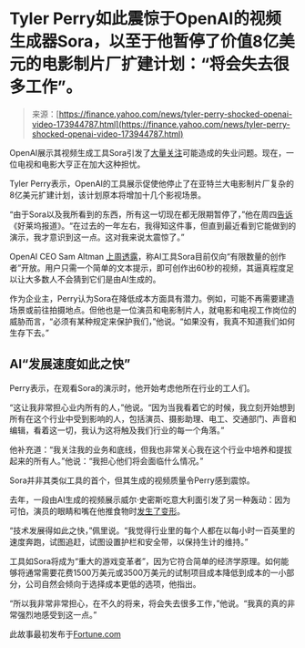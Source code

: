 <!--yml

category: 未分类

date: 2024-05-29 13:18:52

-->

# Tyler Perry如此震惊于OpenAI的视频生成器Sora，以至于他暂停了价值8亿美元的电影制片厂扩建计划：“将会失去很多工作”。

> 来源：[https://finance.yahoo.com/news/tyler-perry-shocked-openai-video-173944787.html](https://finance.yahoo.com/news/tyler-perry-shocked-openai-video-173944787.html)

OpenAI展示其视频生成工具Sora引发了[大量关注](https://killthedj.com/openai-releases-sora/)可能造成的失业问题。现在，一位电视和电影大亨正在加大这种担忧。

Tyler Perry表示，OpenAI的工具展示促使他停止了在亚特兰大电影制片厂复杂的8亿美元扩建计划，该计划原本将增加十几个影视场景。

“由于Sora以及我所看到的东西，所有这一切现在都无限期暂停了，”他在周四[告诉](https://www.hollywoodreporter.com/business/business-news/tyler-perry-ai-alarm-1235833276/)《好莱坞报道》。“在过去的一年左右，我得知这件事，但直到最近看到它能做到的演示，我才意识到这一点。这对我来说太震惊了。”

OpenAI CEO Sam Altman [上周透露](https://twitter.com/sama/status/1758193609927721350)，称AI工具Sora目前仅向“有限数量的创作者”开放。用户只需一个简单的文本提示，即可创作出60秒的视频，其逼真程度足以让大多数人不会猜到它们是由AI生成的。

作为企业主，Perry认为Sora在降低成本方面具有潜力。例如，可能不再需要建造场景或前往拍摄地点。但他也是一位演员和电影制片人，就电影和电视工作岗位的威胁而言，“必须有某种规定来保护我们，”他说。“如果没有，我真不知道我们如何生存下去。”

## AI“发展速度如此之快”

Perry表示，在观看Sora的演示时，他开始考虑他所在行业的工人们。

“这让我非常担心业内所有的人，”他说。“因为当我看着它的时候，我立刻开始想到所有在这个行业中受到影响的人，包括演员、摄影助理、电工、交通部门、声音和编辑，看着这一切，我认为这将触及我们行业的每一个角落。”

他补充道：“我关注我的业务和底线，但我也非常关心我在这个行业中培养和提拔起来的所有人。”他说：“我担心他们将会面临什么情况。”

Sora并非其类似工具的首个，但其生成的视频质量令Perry感到震惊。

去年，一段由AI生成的视频展示威尔·史密斯吃意大利面引发了另一种轰动：因为可怕，演员的眼睛和嘴在他推食物时[发生了变形](https://twitter.com/MagusWazir/status/1640555696750993415)。

“技术发展得如此之快，”佩里说。“我觉得行业里的每个人都在以每小时一百英里的速度奔跑，试图追赶，试图设置护栏和安全带，以保持生计的维持。”

工具如Sora将成为“重大的游戏变革者”，因为它符合简单的经济学原理。如何能够将通常需要花费1500万美元或3500万美元的试制项目成本降低到成本的一小部分，公司自然会倾向于选择成本更低的选项，他指出。

“所以我非常非常担心，在不久的将来，将会失去很多工作，”他说。“我真的真的非常强烈地感受到这一点。”

此故事最初发布于[Fortune.com](https://fortune.com/2024/02/23/tyler-perry-openai-sora-ai-studio-expansion-halted/)
